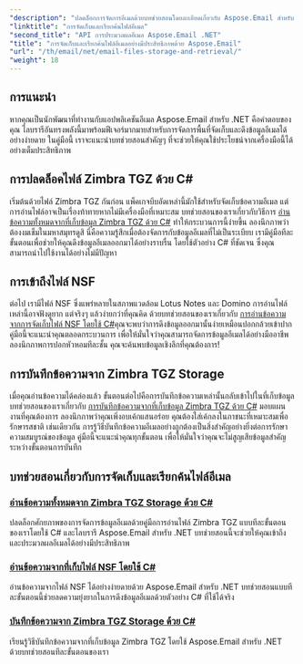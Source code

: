 ```yaml
---
"description": "ปลดล็อกการจัดการอีเมลด้วยบทช่วยสอนโดยละเอียดเกี่ยวกับ Aspose.Email สำหรับ .NET ครอบคลุมการจัดการไฟล์ Zimbra TGZ และ NSF ใน C#"
"linktitle": "การจัดเก็บและเรียกค้นไฟล์อีเมล"
"second_title": "API การประมวลผลอีเมล Aspose.Email .NET"
"title": "การจัดเก็บและเรียกค้นไฟล์อีเมลอย่างมีประสิทธิภาพด้วย Aspose.Email"
"url": "/th/email/net/email-files-storage-and-retrieval/"
"weight": 18
---
```


## การแนะนำ

หากคุณเป็นนักพัฒนาที่ทำงานกับแอปพลิเคชันอีเมล Aspose.Email สำหรับ .NET คือคำตอบของคุณ ไลบรารีอันทรงพลังนี้มาพร้อมฟีเจอร์มากมายสำหรับการจัดการพื้นที่จัดเก็บและดึงข้อมูลอีเมลได้อย่างง่ายดาย ในคู่มือนี้ เราจะแนะนำบทช่วยสอนสำคัญๆ ที่จะช่วยให้คุณใช้ประโยชน์จากเครื่องมือนี้ได้อย่างเต็มประสิทธิภาพ

## การปลดล็อคไฟล์ Zimbra TGZ ด้วย C#
เริ่มต้นด้วยไฟล์ Zimbra TGZ กันก่อน แพ็คเกจบีบอัดเหล่านี้มักใช้สำหรับจัดเก็บข้อความอีเมล แต่การอ่านไฟล์อาจเป็นเรื่องท้าทายหากไม่มีเครื่องมือที่เหมาะสม บทช่วยสอนของเราเกี่ยวกับวิธีการ [อ่านข้อความทั้งหมดจากที่เก็บข้อมูล Zimbra TGZ ด้วย C#](./read-all-messages-from-zimbra-tgz-storage/) ทำให้กระบวนการนี้ง่ายขึ้น ลองนึกภาพว่าต้องงมเข็มในมหาสมุทรดูสิ นี่คือความรู้สึกเมื่อต้องจัดการกับข้อมูลอีเมลที่ไม่เป็นระเบียบ เรามีคู่มือทีละขั้นตอนเพื่อช่วยให้คุณดึงข้อมูลอีเมลออกมาได้อย่างราบรื่น โดยใช้ตัวอย่าง C# ที่ชัดเจน ซึ่งคุณสามารถนำไปใช้งานได้อย่างไม่มีปัญหา 

## การเข้าถึงไฟล์ NSF
ต่อไป เรามีไฟล์ NSF ซึ่งแพร่หลายในสภาพแวดล้อม Lotus Notes และ Domino การอ่านไฟล์เหล่านี้อาจฟังดูยาก แต่จริงๆ แล้วง่ายกว่าที่คุณคิด ด้วยบทช่วยสอนของเราเกี่ยวกับ [การอ่านข้อความจากการจัดเก็บไฟล์ NSF โดยใช้ C#](./read-messages-from-nsf-files-storage/)คุณจะพบว่าการดึงข้อมูลออกมานั้นง่ายเหมือนปอกกล้วยเข้าปาก คู่มือนี้จะแนะนำคุณตลอดกระบวนการ เพื่อให้มั่นใจว่าคุณสามารถจัดการข้อมูลอีเมลได้อย่างมืออาชีพ ลองนึกภาพการปอกหัวหอมทีละชั้น คุณจะค้นพบข้อมูลเชิงลึกที่คุณต้องการ!

## การบันทึกข้อความจาก Zimbra TGZ Storage
เมื่อคุณอ่านข้อความได้คล่องแล้ว ขั้นตอนต่อไปคือการบันทึกข้อความเหล่านั้นกลับเข้าไปในที่เก็บข้อมูล บทช่วยสอนของเราเกี่ยวกับ [การบันทึกข้อความจากที่เก็บข้อมูล Zimbra TGZ ด้วย C#](./save-messages-from-zimbra-tgz-storage/) มอบแผนงานที่คุณต้องการ ลองนึกภาพว่าคุณเพิ่งอบเค้กแสนอร่อย คุณต้องใส่เค้กลงในภาชนะที่เหมาะสมเพื่อรักษารสชาติ เช่นเดียวกัน การรู้วิธีบันทึกข้อความอีเมลอย่างถูกต้องเป็นสิ่งสำคัญอย่างยิ่งต่อการรักษาความสมบูรณ์ของข้อมูล คู่มือนี้จะแนะนำคุณทุกขั้นตอน เพื่อให้มั่นใจว่าคุณจะไม่สูญเสียข้อมูลสำคัญระหว่างขั้นตอนการบันทึก

## บทช่วยสอนเกี่ยวกับการจัดเก็บและเรียกค้นไฟล์อีเมล
### [อ่านข้อความทั้งหมดจาก Zimbra TGZ Storage ด้วย C#](./read-all-messages-from-zimbra-tgz-storage/)
ปลดล็อกศักยภาพของการจัดการข้อมูลอีเมลด้วยคู่มือการอ่านไฟล์ Zimbra TGZ แบบทีละขั้นตอนของเราโดยใช้ C# และไลบรารี Aspose.Email สำหรับ .NET บทช่วยสอนนี้จะช่วยให้คุณเข้าถึงและประมวลผลอีเมลได้อย่างมีประสิทธิภาพ
### [อ่านข้อความจากที่เก็บไฟล์ NSF โดยใช้ C#](./read-messages-from-nsf-files-storage/)
อ่านข้อความจากไฟล์ NSF ได้อย่างง่ายดายด้วย Aspose.Email สำหรับ .NET บทช่วยสอนแบบทีละขั้นตอนนี้ช่วยลดความยุ่งยากในการดึงข้อมูลอีเมลด้วยตัวอย่าง C# ที่ใช้ได้จริง
### [บันทึกข้อความจาก Zimbra TGZ Storage ด้วย C#](./save-messages-from-zimbra-tgz-storage/)
เรียนรู้วิธีบันทึกข้อความจากที่เก็บข้อมูล Zimbra TGZ โดยใช้ Aspose.Email สำหรับ .NET ด้วยบทช่วยสอนทีละขั้นตอนของเรา